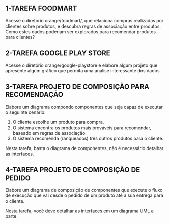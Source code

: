 
1-TAREFA FOODMART
-------------------
Acesse o diretório orange/foodmart/, que relaciona compras realizadas por clientes sobre produtos, e descubra regras de associação entre produtos. Como estes dados poderiam ser explorados para recomendar produtos para clientes?





2-TAREFA GOOGLE PLAY STORE
---------------------------
Acesse o diretório orange/google-playstore e elabore algum projeto que apresente algum gráfico que permita uma análise interessante dos dados.





3-TAREFA PROJETO DE COMPOSIÇÃO PARA RECOMENDAÇÃO
-------------------------------------------------
Elabore um diagrama compondo componentes que seja capaz de executar o seguinte cenário:

1. O cliente escolhe um produto para compra.
2. O sistema encontra os produtos mais prováveis para recomendar, baseado em regras de associação.
3. O sistema recomenda (ranqueados) três outros produtos para o cliente.

Nesta tarefa, basta o diagrama de componentes, não é necessário detalhar as interfaces.



4-TAREFA PROJETO DE COMPOSIÇÃO DE PEDIDO
-----------------------------------------

Elabore um diagrama de composição de componentes que execute o fluxo de execução que vai desde o pedido de um produto até a sua entrega para o cliente.

Nesta tarefa, você deve detalhar as interfaces em um diagrama UML a parte.
